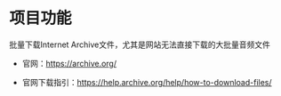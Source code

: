# 项目功能

批量下载Internet Archive文件，尤其是网站无法直接下载的大批量音频文件

- 官网：https://archive.org/

- 官网下载指引：https://help.archive.org/help/how-to-download-files/

# 
